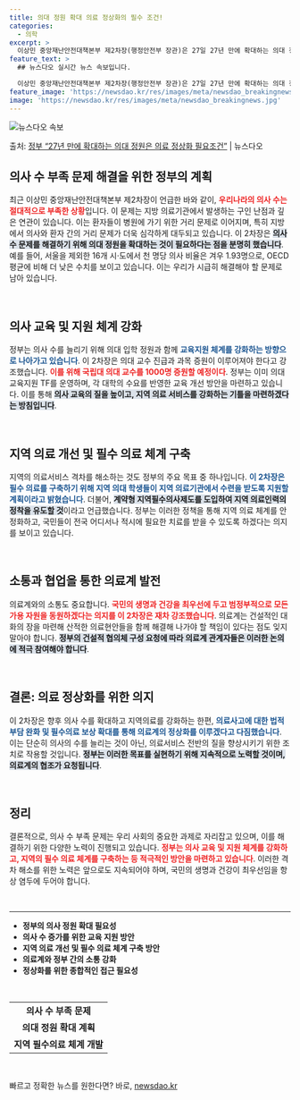```yaml
---
title: 의대 정원 확대 의료 정상화의 필수 조건!
categories:
  - 의학
excerpt: >
  이상민 중앙재난안전대책본부 제2차장(행정안전부 장관)은 27일 27년 만에 확대하는 의대 정원 확대는 의료 …
feature_text: >
  ## 뉴스다오 실시간 뉴스 속보입니다.

  이상민 중앙재난안전대책본부 제2차장(행정안전부 장관)은 27일 27년 만에 확대하는 의대 정원 확대는 의료 …
feature_image: 'https://newsdao.kr/res/images/meta/newsdao_breakingnews.jpg'
image: 'https://newsdao.kr/res/images/meta/newsdao_breakingnews.jpg'
---
```


![뉴스다오 속보](https://newsdao.kr/res/images/meta/newsdao_breakingnews.jpg)

<p>출처: <a href="https://newsdao.kr/3446" rel="dofollow">정부 “27년 만에 확대하는 의대 정원은 의료 정상화 필요조건”</a> | 뉴스다오</p>

<h2 data-ke-size="size26">의사 수 부족 문제 해결을 위한 정부의 계획</h2>

<p data-ke-size="size16">최근 이상민 중앙재난안전대책본부 제2차장이 언급한 바와 같이, <b><span style="color: #ee2323;">우리나라의 의사 수는 절대적으로 부족한 상황</span></b>입니다. 이 문제는 지방 의료기관에서 발생하는 구인 난점과 깊은 연관이 있습니다. 이는 환자들이 병원에 가기 위한 거리 문제로 이어지며, 특히 지방에서 의사와 환자 간의 거리 문제가 더욱 심각하게 대두되고 있습니다. 이 2차장은 <b><span style="background-color: #21538527;">의사 수 문제를 해결하기 위해 의대 정원을 확대하는 것이 필요하다는 점을 분명히 했습니다</span></b>. 예를 들어, 서울을 제외한 16개 시·도에서 천 명당 의사 비율은 겨우 1.93명으로, OECD 평균에 비해 더 낮은 수치를 보이고 있습니다. 이는 우리가 시급히 해결해야 할 문제로 남아 있습니다.</p>

<p data-ke-size="size16">&nbsp;</p>

<h2 data-ke-size="size26">의사 교육 및 지원 체계 강화</h2>

<p data-ke-size="size16">정부는 의사 수를 늘리기 위해 의대 입학 정원과 함께 <b><span style="color: #1a5490;">교육지원 체계를 강화하는 방향으로 나아가고 있습니다</span></b>. 이 2차장은 의대 교수 진급과 과목 증원이 이루어져야 한다고 강조했습니다. <b><span style="color: #ee2323;">이를 위해 국립대 의대 교수를 1000명 증원할 예정이다</span></b>. 정부는 이미 의대 교육지원 TF를 운영하며, 각 대학의 수요를 반영한 교육 개선 방안을 마련하고 있습니다. 이를 통해 <b><span style="background-color: #21538527;">의사 교육의 질을 높이고, 지역 의료 서비스를 강화하는 기틀을 마련하겠다는 방침입니다</span></b>.</p>

<p data-ke-size="size16">&nbsp;</p>

<h2 data-ke-size="size26">지역 의료 개선 및 필수 의료 체계 구축</h2>

<p data-ke-size="size16">지역의 의료서비스 격차를 해소하는 것도 정부의 주요 목표 중 하나입니다. <b><span style="color: #1a5490;">이 2차장은 필수 의료를 구축하기 위해 지역 의대 학생들이 지역 의료기관에서 수련을 받도록 지원할 계획이라고 밝혔습니다</span></b>. 더불어, <b><span style="background-color: #21538527;">계약형 지역필수의사제도를 도입하여 지역 의료인력의 정착을 유도할 것</span></b>이라고 언급했습니다. 정부는 이러한 정책을 통해 지역 의료 체계를 안정화하고, 국민들이 전국 어디서나 적시에 필요한 치료를 받을 수 있도록 하겠다는 의지를 보이고 있습니다.</p>

<p data-ke-size="size16">&nbsp;</p>

<h2 data-ke-size="size26">소통과 협업을 통한 의료계 발전</h2>

<p data-ke-size="size16">의료계와의 소통도 중요합니다. <b><span style="color: #ee2323;">국민의 생명과 건강을 최우선에 두고 범정부적으로 모든 가용 자원을 동원하겠다는 의지를 이 2차장은 재차 강조했습니다</span></b>. 의료계는 건설적인 대화의 장을 마련해 산적한 의료현안들을 함께 해결해 나가야 할 책임이 있다는 점도 잊지 말아야 합니다. <b><span style="background-color: #21538527;">정부의 건설적 협의체 구성 요청에 따라 의료계 관계자들은 이러한 논의에 적극 참여해야 합니다</span></b>.</p>

<p data-ke-size="size16">&nbsp;</p>

<h2 data-ke-size="size26">결론: 의료 정상화를 위한 의지</h2>

<p data-ke-size="size16">이 2차장은 향후 의사 수를 확대하고 지역의료를 강화하는 한편, <b><span style="color: #1a5490;">의료사고에 대한 법적 부담 완화 및 필수의료 보상 확대를 통해 의료계의 정상화를 이루겠다고 다짐했습니다</span></b>. 이는 단순히 의사의 수를 늘리는 것이 아닌, 의료서비스 전반의 질을 향상시키기 위한 조치로 작용할 것입니다. <b><span style="background-color: #21538527;">정부는 이러한 목표를 실현하기 위해 지속적으로 노력할 것이며, 의료계의 협조가 요청됩니다</span></b>.</p>

<p data-ke-size="size16">&nbsp;</p>

<h2 data-ke-size="size26">정리</h2>

<p data-ke-size="size16">결론적으로, 의사 수 부족 문제는 우리 사회의 중요한 과제로 자리잡고 있으며, 이를 해결하기 위한 다양한 노력이 진행되고 있습니다. <b><span style="color: #ee2323;">정부는 의사 교육 및 지원 체계를 강화하고, 지역의 필수 의료 체계를 구축하는 등 적극적인 방안을 마련하고 있습니다</span></b>. 이러한 격차 해소를 위한 노력은 앞으로도 지속되어야 하며, 국민의 생명과 건강이 최우선임을 항상 염두에 두어야 합니다.</p>

<p data-ke-size="size16">&nbsp;</p>

<hr>

<ul>
    <li><b>정부의 의사 정원 확대 필요성</b></li>
    <li><b>의사 수 증가를 위한 교육 지원 방안</b></li>
    <li><b>지역 의료 개선 및 필수 의료 체계 구축 방안</b></li>
    <li><b>의료계와 정부 간의 소통 강화</b></li>
    <li><b>정상화를 위한 종합적인 접근 필요성</b></li>
</ul>

<p data-ke-size="size16">&nbsp;</p>

<table>
    <tr>
        <td style="text-align: center; height: 17px;"><b>의사 수 부족 문제</b></td>
    </tr>
    <tr>
        <td style="text-align: center; height: 17px;"><b>의대 정원 확대 계획</b></td>
    </tr>
    <tr>
        <td style="text-align: center; height: 17px;"><b>지역 필수의료 체계 개발</b></td>
    </tr>
</table>

<p data-ke-size="size16">&nbsp;</p> 

빠르고 정확한 뉴스를 원한다면? 바로, <a href="https://newsdao.kr" rel="dofollow">newsdao.kr</a>


